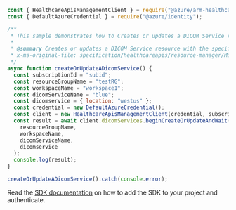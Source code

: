```javascript
const { HealthcareApisManagementClient } = require("@azure/arm-healthcareapis");
const { DefaultAzureCredential } = require("@azure/identity");

/**
 * This sample demonstrates how to Creates or updates a DICOM Service resource with the specified parameters.
 *
 * @summary Creates or updates a DICOM Service resource with the specified parameters.
 * x-ms-original-file: specification/healthcareapis/resource-manager/Microsoft.HealthcareApis/stable/2021-11-01/examples/dicomservices/DicomServices_Create.json
 */
async function createOrUpdateADicomService() {
  const subscriptionId = "subid";
  const resourceGroupName = "testRG";
  const workspaceName = "workspace1";
  const dicomServiceName = "blue";
  const dicomservice = { location: "westus" };
  const credential = new DefaultAzureCredential();
  const client = new HealthcareApisManagementClient(credential, subscriptionId);
  const result = await client.dicomServices.beginCreateOrUpdateAndWait(
    resourceGroupName,
    workspaceName,
    dicomServiceName,
    dicomservice
  );
  console.log(result);
}

createOrUpdateADicomService().catch(console.error);
```

Read the [SDK documentation](https://github.com/Azure/azure-sdk-for-js/blob/%40azure%2Farm-healthcareapis_2.1.0/sdk/healthcareapis/arm-healthcareapis/README.md) on how to add the SDK to your project and authenticate.
